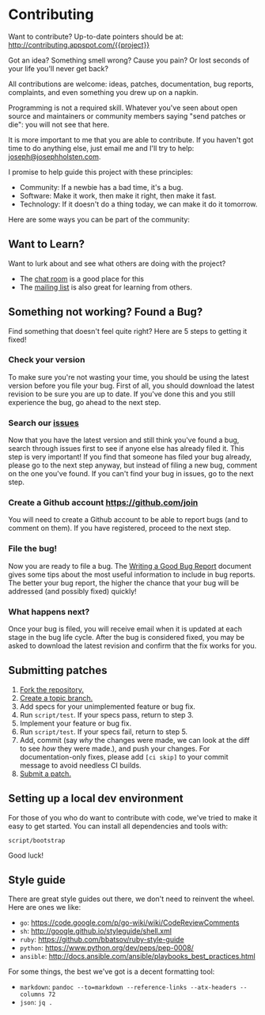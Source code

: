 # Contributing

Want to contribute? Up-to-date pointers should be at:
<http://contributing.appspot.com/{{project}}>

Got an idea? Something smell wrong? Cause you pain? Or lost seconds of
your life you'll never get back?

All contributions are welcome: ideas, patches, documentation, bug
reports, complaints, and even something you drew up on a napkin.

Programming is not a required skill. Whatever you've seen about open
source and maintainers or community members saying "send patches or die":
you will not see that here.

It is more important to me that you are able to contribute. If you
haven't got time to do anything else, just email me and I'll try to
help: <joseph@josephholsten.com>.

I promise to help guide this project with these principles:

-   Community: If a newbie has a bad time, it's a bug.
-   Software: Make it work, then make it right, then make it fast.
-   Technology: If it doesn't do a thing today, we can make it do
    it tomorrow.

Here are some ways you can be part of the community:

## Want to Learn?

Want to lurk about and see what others are doing with the project?

-   The [chat room] is a good place for this
-   The [mailing list] is also great for learning from others.

## Something not working? Found a Bug?

Find something that doesn't feel quite right? Here are 5 steps to
getting it fixed!

### Check your version

To make sure you're not wasting your time, you should be using the
latest version before you file your bug. First of all, you should
download the latest revision to be sure you are up to date. If you've
done this and you still experience the bug, go ahead to the next step.

### Search our [issues]

Now that you have the latest version and still think you've found a bug,
search through issues first to see if anyone else has already filed it.
This step is very important! If you find that someone has filed your bug
already, please go to the next step anyway, but instead of filing a new
bug, comment on the one you've found. If you can't find your bug in
issues, go to the next step.

### Create a Github account https://github.com/join

You will need to create a Github account to be able to report bugs (and
to comment on them). If you have registered, proceed to the next step.

### File the bug!

Now you are ready to file a bug. The [Writing a Good Bug Report]
document gives some tips about the most useful information to include in
bug reports. The better your bug report, the higher the chance that your
bug will be addressed (and possibly fixed) quickly!

### What happens next?

Once your bug is filed, you will receive email when it is updated at
each stage in the bug life cycle. After the bug is considered fixed, you
may be asked to download the latest revision and confirm that the fix
works for you.

## Submitting patches

1.  [Fork the repository.]
2.  [Create a topic branch.]
3.  Add specs for your unimplemented feature or bug fix.
4.  Run `script/test`. If your specs pass, return to step 3.
5.  Implement your feature or bug fix.
6.  Run `script/test`. If your specs fail, return to step 5.
7.  Add, commit (say *why* the changes were made, we can look at the
    diff to see *how* they were made.), and push your changes. For
    documentation-only fixes, please add `[ci skip]` to your commit
    message to avoid needless CI builds.
8.  [Submit a patch.]

## Setting up a local dev environment

For those of you who do want to contribute with code, we've tried to
make it easy to get started. You can install all dependencies and tools
with:

    script/bootstrap

Good luck!

## Style guide

There are great style guides out there, we don't need to reinvent the
wheel. Here are ones we like:

-   `go`: https://code.google.com/p/go-wiki/wiki/CodeReviewComments
-   `sh`: http://google.github.io/styleguide/shell.xml
-   `ruby`: https://github.com/bbatsov/ruby-style-guide
-   `python`: https://www.python.org/dev/peps/pep-0008/
-   `ansible`: http://docs.ansible.com/ansible/playbooks_best_practices.html

For some things, the best we've got is a decent formatting tool:

-   `markdown`: `pandoc --to=markdown --reference-links --atx-headers --columns 72`
-   `json`: `jq .`

  [chat room]: irc://irc.freenode.org/{{project}}
  [mailing list]: https://groups.io/g/{{project}}
  [issues]: https://github.com/josephholsten/{{project}}/issues
  [Writing a Good Bug Report]: http://www.webkit.org/quality/bugwriting.html
  [Fork the repository.]: https://help.github.com/articles/fork-a-repo
  [Create a topic branch.]: http://learn.github.com/p/branching.html
  [Submit a patch.]: https://help.github.com/articles/using-pull-requests
